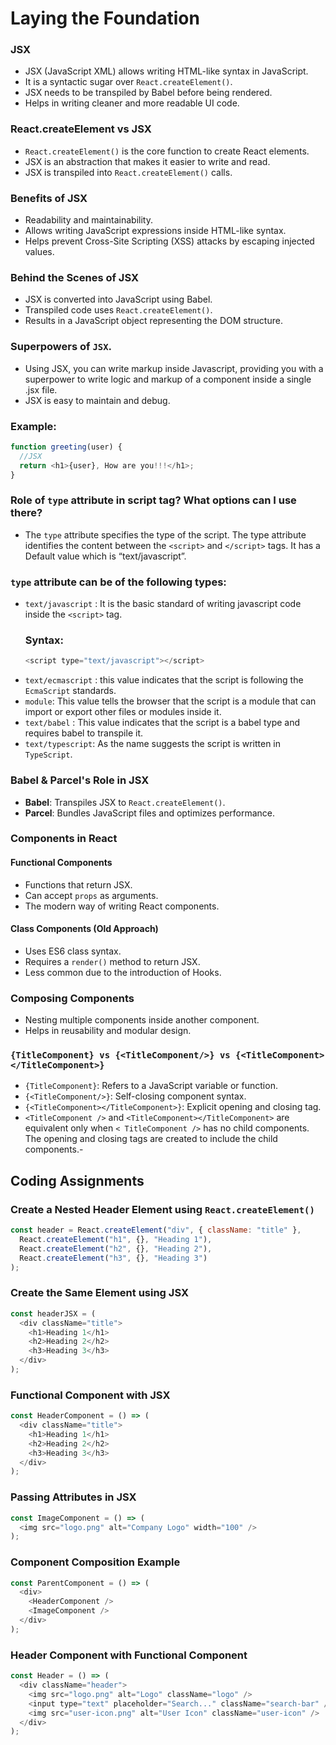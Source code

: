 # Laying the Foundation

### JSX
- JSX (JavaScript XML) allows writing HTML-like syntax in JavaScript.
- It is a syntactic sugar over `React.createElement()`.
- JSX needs to be transpiled by Babel before being rendered.
- Helps in writing cleaner and more readable UI code.

### React.createElement vs JSX
- `React.createElement()` is the core function to create React elements.
- JSX is an abstraction that makes it easier to write and read.
- JSX is transpiled into `React.createElement()` calls.

### Benefits of JSX
- Readability and maintainability.
- Allows writing JavaScript expressions inside HTML-like syntax.
- Helps prevent Cross-Site Scripting (XSS) attacks by escaping injected values.

### Behind the Scenes of JSX
- JSX is converted into JavaScript using Babel.
- Transpiled code uses `React.createElement()`.
- Results in a JavaScript object representing the DOM structure.

### Superpowers of `JSX`.
- Using JSX, you can write markup inside Javascript, providing you with a superpower to write logic and markup of a component inside a single .jsx file. 
- JSX is easy to maintain and debug.
### Example:
```js
function greeting(user) {
  //JSX
  return <h1>{user}, How are you!!!</h1>;
}
```

### Role of `type` attribute in script tag? What options can I use there?
- The `type` attribute specifies the type of the script. The type attribute identifies the content between the `<script>` and `</script>` tags. It has a Default value which is “text/javascript”.
### `type` attribute can be of the following types:
- `text/javascript` : It is the basic standard of writing javascript code inside the `<script>` tag.
    ### Syntax:
    ```js
    <script type="text/javascript"></script>
    ```
- `text/ecmascript` : this value indicates that the script is following the `EcmaScript` standards.
- `module`: This value tells the browser that the script is a module that can import or export other files or modules inside it.
- `text/babel` : This value indicates that the script is a babel type and requires babel to transpile it.
- `text/typescript`: As the name suggests the script is written in `TypeScript`.

### Babel & Parcel's Role in JSX
- **Babel**: Transpiles JSX to `React.createElement()`.
- **Parcel**: Bundles JavaScript files and optimizes performance.

### Components in React
#### Functional Components
- Functions that return JSX.
- Can accept `props` as arguments.
- The modern way of writing React components.

#### Class Components (Old Approach)
- Uses ES6 class syntax.
- Requires a `render()` method to return JSX.
- Less common due to the introduction of Hooks.

### Composing Components
- Nesting multiple components inside another component.
- Helps in reusability and modular design.

### `{TitleComponent} vs {<TitleComponent/>} vs {<TitleComponent></TitleComponent>}`
- `{TitleComponent}`: Refers to a JavaScript variable or function.
- `{<TitleComponent/>}`: Self-closing component syntax.
- `{<TitleComponent></TitleComponent>}`: Explicit opening and closing tag.
- `<TitleComponent />` and `<TitleComponent></TitleComponent>` are equivalent only when `< TitleComponent />` has no child components. The opening and closing tags are created to include the child components.-

## Coding Assignments

### Create a Nested Header Element using `React.createElement()`
```js
const header = React.createElement("div", { className: "title" },
  React.createElement("h1", {}, "Heading 1"),
  React.createElement("h2", {}, "Heading 2"),
  React.createElement("h3", {}, "Heading 3")
);
```

### Create the Same Element using JSX
```js
const headerJSX = (
  <div className="title">
    <h1>Heading 1</h1>
    <h2>Heading 2</h2>
    <h3>Heading 3</h3>
  </div>
);
```

### Functional Component with JSX
```js
const HeaderComponent = () => (
  <div className="title">
    <h1>Heading 1</h1>
    <h2>Heading 2</h2>
    <h3>Heading 3</h3>
  </div>
);
```

### Passing Attributes in JSX
```js
const ImageComponent = () => (
  <img src="logo.png" alt="Company Logo" width="100" />
);
```

### Component Composition Example
```js
const ParentComponent = () => (
  <div>
    <HeaderComponent />
    <ImageComponent />
  </div>
);
```

### Header Component with Functional Component
```js
const Header = () => (
  <div className="header">
    <img src="logo.png" alt="Logo" className="logo" />
    <input type="text" placeholder="Search..." className="search-bar" />
    <img src="user-icon.png" alt="User Icon" className="user-icon" />
  </div>
);
```